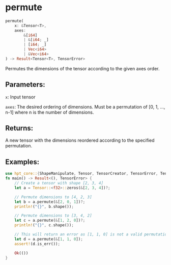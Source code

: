 # permute
```rust
permute(
    x: &Tensor<T>,
    axes: 
        &[i64]
        | &[i64; _]
        | [i64; _] 
        | Vec<i64> 
        | &Vec<i64>
) -> Result<Tensor<T>, TensorError>
```
Permutes the dimensions of the tensor according to the given axes order.

## Parameters:
`x`: Input tensor

`axes`: The desired ordering of dimensions. Must be a permutation of [0, 1, ..., n-1] where n is the number of dimensions.

## Returns:
A new tensor with the dimensions reordered according to the specified permutation.

## Examples:
```rust
use hpt_core::{ShapeManipulate, Tensor, TensorCreator, TensorError, TensorInfo};
fn main() -> Result<(), TensorError> {
    // Create a tensor with shape [2, 3, 4]
    let a = Tensor::<f32>::zeros(&[2, 3, 4])?;

    // Permute dimensions to [4, 2, 3]
    let b = a.permute(&[2, 0, 1])?;
    println!("{}", b.shape());

    // Permute dimensions to [3, 4, 2]
    let c = a.permute(&[1, 2, 0])?;
    println!("{}", c.shape());

    // This will return an error as [1, 1, 0] is not a valid permutation
    let d = a.permute(&[1, 1, 0]);
    assert!(d.is_err());

    Ok(())
}
```